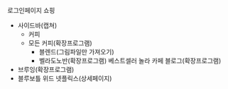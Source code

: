 로그인페이지 
쇼핑
  - 사이드바(캡쳐)
    - 커피
    - 모든 커피(확장프로그램)
      - 블렌드(그림파일만 가져오기)
       - 벨라도노반(확장프로그램)
베스트셀러
놀라
카페
블로그(확장프로그램)
 - 브루잉(확장프로그램)
 - 블루보틀 위드 넷플릭스(상세페이지)